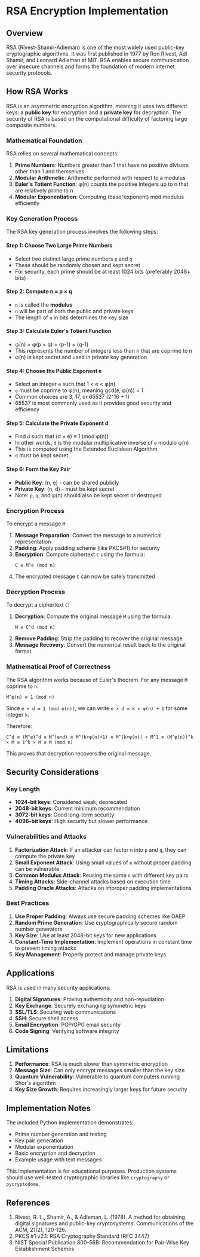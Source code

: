 # RSA Encryption Implementation

## Overview

RSA (Rivest-Shamir-Adleman) is one of the most widely used public-key cryptographic algorithms. It was first published in 1977 by Ron Rivest, Adi Shamir, and Leonard Adleman at MIT. RSA enables secure communication over insecure channels and forms the foundation of modern internet security protocols.

## How RSA Works

RSA is an asymmetric encryption algorithm, meaning it uses two different keys: a **public key** for encryption and a **private key** for decryption. The security of RSA is based on the computational difficulty of factoring large composite numbers.

### Mathematical Foundation

RSA relies on several mathematical concepts:

1. **Prime Numbers**: Numbers greater than 1 that have no positive divisors other than 1 and themselves
2. **Modular Arithmetic**: Arithmetic performed with respect to a modulus
3. **Euler's Totient Function**: φ(n) counts the positive integers up to n that are relatively prime to n
4. **Modular Exponentiation**: Computing (base^exponent) mod modulus efficiently

### Key Generation Process

The RSA key generation process involves the following steps:

#### Step 1: Choose Two Large Prime Numbers
- Select two distinct large prime numbers `p` and `q`
- These should be randomly chosen and kept secret
- For security, each prime should be at least 1024 bits (preferably 2048+ bits)

#### Step 2: Compute n = p × q
- `n` is called the **modulus**
- `n` will be part of both the public and private keys
- The length of `n` in bits determines the key size

#### Step 3: Calculate Euler's Totient Function
- φ(n) = φ(p × q) = (p-1) × (q-1)
- This represents the number of integers less than n that are coprime to n
- φ(n) is kept secret and used in private key generation

#### Step 4: Choose the Public Exponent e
- Select an integer `e` such that 1 < e < φ(n)
- `e` must be coprime to φ(n), meaning gcd(e, φ(n)) = 1
- Common choices are 3, 17, or 65537 (2^16 + 1)
- 65537 is most commonly used as it provides good security and efficiency

#### Step 5: Calculate the Private Exponent d
- Find `d` such that (d × e) ≡ 1 (mod φ(n))
- In other words, `d` is the modular multiplicative inverse of `e` modulo φ(n)
- This is computed using the Extended Euclidean Algorithm
- `d` must be kept secret

#### Step 6: Form the Key Pair
- **Public Key**: (n, e) - can be shared publicly
- **Private Key**: (n, d) - must be kept secret
- Note: `p`, `q`, and φ(n) should also be kept secret or destroyed

### Encryption Process

To encrypt a message `M`:

1. **Message Preparation**: Convert the message to a numerical representation
2. **Padding**: Apply padding scheme (like PKCS#1) for security
3. **Encryption**: Compute ciphertext `C` using the formula:
   ```
   C ≡ M^e (mod n)
   ```
4. The encrypted message `C` can now be safely transmitted

### Decryption Process

To decrypt a ciphertext `C`:

1. **Decryption**: Compute the original message `M` using the formula:
   ```
   M ≡ C^d (mod n)
   ```
2. **Remove Padding**: Strip the padding to recover the original message
3. **Message Recovery**: Convert the numerical result back to the original format

### Mathematical Proof of Correctness

The RSA algorithm works because of Euler's theorem. For any message `M` coprime to `n`:

```
M^φ(n) ≡ 1 (mod n)
```

Since `e × d ≡ 1 (mod φ(n))`, we can write `e × d = k × φ(n) + 1` for some integer `k`.

Therefore:
```
C^d ≡ (M^e)^d ≡ M^(e×d) ≡ M^(k×φ(n)+1) ≡ M^(k×φ(n)) × M^1 ≡ (M^φ(n))^k × M ≡ 1^k × M ≡ M (mod n)
```

This proves that decryption recovers the original message.

## Security Considerations

### Key Length
- **1024-bit keys**: Considered weak, deprecated
- **2048-bit keys**: Current minimum recommendation
- **3072-bit keys**: Good long-term security
- **4096-bit keys**: High security but slower performance

### Vulnerabilities and Attacks

1. **Factorization Attack**: If an attacker can factor `n` into `p` and `q`, they can compute the private key
2. **Small Exponent Attack**: Using small values of `e` without proper padding can be vulnerable
3. **Common Modulus Attack**: Reusing the same `n` with different key pairs
4. **Timing Attacks**: Side-channel attacks based on execution time
5. **Padding Oracle Attacks**: Attacks on improper padding implementations

### Best Practices

1. **Use Proper Padding**: Always use secure padding schemes like OAEP
2. **Random Prime Generation**: Use cryptographically secure random number generators
3. **Key Size**: Use at least 2048-bit keys for new applications
4. **Constant-Time Implementation**: Implement operations in constant time to prevent timing attacks
5. **Key Management**: Properly protect and manage private keys

## Applications

RSA is used in many security applications:

1. **Digital Signatures**: Proving authenticity and non-repudiation
2. **Key Exchange**: Securely exchanging symmetric keys
3. **SSL/TLS**: Securing web communications
4. **SSH**: Secure shell access
5. **Email Encryption**: PGP/GPG email security
6. **Code Signing**: Verifying software integrity

## Limitations

1. **Performance**: RSA is much slower than symmetric encryption
2. **Message Size**: Can only encrypt messages smaller than the key size
3. **Quantum Vulnerability**: Vulnerable to quantum computers running Shor's algorithm
4. **Key Size Growth**: Requires increasingly larger keys for future security

## Implementation Notes

The included Python implementation demonstrates:

- Prime number generation and testing
- Key pair generation
- Modular exponentiation
- Basic encryption and decryption
- Example usage with text messages

This implementation is for educational purposes. Production systems should use well-tested cryptographic libraries like `cryptography` or `pycryptodome`.

## References

1. Rivest, R. L., Shamir, A., & Adleman, L. (1978). A method for obtaining digital signatures and public-key cryptosystems. Communications of the ACM, 21(2), 120-126.
2. PKCS #1 v2.1: RSA Cryptography Standard (RFC 3447)
3. NIST Special Publication 800-56B: Recommendation for Pair-Wise Key Establishment Schemes